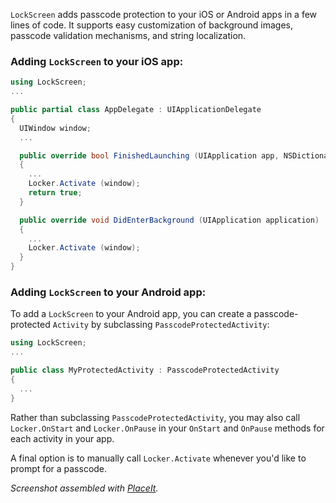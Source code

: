 `LockScreen` adds passcode protection to your iOS or Android apps in a few lines
of code. It supports easy customization of background images, passcode validation
mechanisms, and string localization.

### Adding `LockScreen` to your iOS app:

```csharp
using LockScreen;
...

public partial class AppDelegate : UIApplicationDelegate
{
  UIWindow window;
  ...

  public override bool FinishedLaunching (UIApplication app, NSDictionary options)
  {
    ...
    Locker.Activate (window);
    return true;
  }

  public override void DidEnterBackground (UIApplication application)
  {
    ...
    Locker.Activate (window);
  }
}
```  

### Adding `LockScreen` to your Android app:

To add a `LockScreen` to your Android app, you can create a
passcode-protected `Activity` by subclassing `PasscodeProtectedActivity`:

```csharp
using LockScreen;
...

public class MyProtectedActivity : PasscodeProtectedActivity
{
  ...
}
```  

Rather than subclassing `PasscodeProtectedActivity`, you may also call
`Locker.OnStart` and `Locker.OnPause` in your `OnStart` and `OnPause`
methods for each activity in your app.

A final option is to manually call `Locker.Activate` whenever you'd like
to prompt for a passcode.

*Screenshot assembled with [PlaceIt](http://placeit.breezi.com).*
